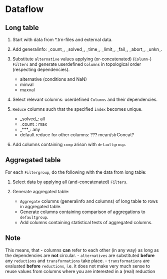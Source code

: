 Dataflow
========

Long table
----------

1. Start with data from \*.trn-files and external data.

2. Add generalinfo: \_count\_, \_solved\_, \_time\_, \_limit\_, \_fail\_, \_abort\_, \_unkn\_.

3. Substitute ``alternative`` values applying (or-concatenated) (``Column``-) ``Filters`` and generate userdefined ``Columns`` in topological order (respecting dependencies).
    - alternative (conditions and NaN)
    - minval
    - maxval

4. Select relevant columns: userdefined ``Columns`` and their dependencies.

5. ``Reduce`` columns such that the specified ``index`` becomes unique. 
    - \_solved\_: all
    - \_count\_: max
    - \_\*\*\*\_: any
    - default reduce for other columns: ??? mean/strConcat?

6. Add columns containing ``comp`` arison with ``defaultgroup``.

Aggregated table
----------------

For each ``Filtergroup``, do the following with the data from long table:

1. Select data by applying all (and-concatenated) ``Filters``.

2. Generate aggregated table:
    - ``Aggregate`` columns (generalinfo and columns) of long table to rows in aggregated table.
    - Generate columns containing comparison of aggregations to ``defaultgroup``.
    - Add columns containing statistical tests of aggregated columns.

Note
----

This means, that
    - columns **can** refer to each other (in any way) as long as the dependencies are **not** circular.
    - ``alternatives`` are substituted **before** any ``reductions`` and ``transformations`` take place.
    - ``transformations`` are evaluated **before** ``reductions``, i.e. it does not make very much sense to reuse values from columns where you are interested in a (real) reduction
